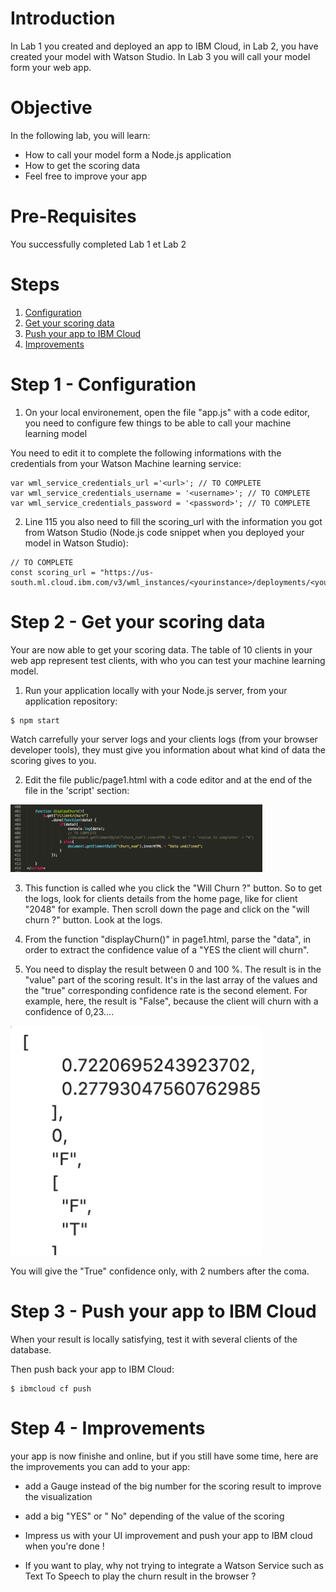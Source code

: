 
# Introduction
In Lab 1 you created and deployed an app to IBM Cloud, in Lab 2, you have created your model with Watson Studio.
In Lab 3 you will call your model form your web app.



# Objective
In the following lab, you will learn:

+ How to call your model form a Node.js application
+ How to get the scoring data
+ Feel free to improve your app


# Pre-Requisites
You successfully completed Lab 1 et Lab 2


# Steps

1. [Configuration](#step-1---configuration)
2. [Get your scoring data](#step-2---get-your-scoring-data)
3. [Push your app to IBM Cloud](#step-3---push-your-app-to-IBM-Cloud)
4. [Improvements](#step-4---Improvements)



# Step 1 - Configuration

1. On your local environement, open the file "app.js" with a code editor, you need to configure few things to be able to call your machine learning model
 
 You need to edit it to complete the following informations with the credentials from your Watson Machine learning service:
 ```
var wml_service_credentials_url ='<url>'; // TO COMPLETE
var wml_service_credentials_username = '<username>'; // TO COMPLETE
var wml_service_credentials_password = '<password>'; // TO COMPLETE

 ```

 2. Line 115 you also need to fill the scoring_url with the information you got from Watson Studio (Node.js code snippet when you deployed your model in Watson Studio):

 ```
// TO COMPLETE
const scoring_url = "https://us-south.ml.cloud.ibm.com/v3/wml_instances/<yourinstance>/deployments/<yourdeployment>/online";
 ```


# Step 2 - Get your scoring data

Your are now able to get your scoring data.
The table of 10 clients in your web app represent test clients, with who you can test your machine learning model.

1. Run your application locally with your Node.js server, from your application repository:

  ```
  $ npm start
  ```
 Watch carrefully your server logs and your clients logs (from your browser developer tools), they must give you information about what kind of data the scoring gives to you.

2. Edit the file public/page1.html with a code editor and at the end of the file in the 'script' section:

<img src="./images/code.png" width="80%"/>

3. This function is called whe you click the "Will Churn ?" button. So to get the logs, look for clients details from the home page, like for  client "2048"  for example. Then scroll down the page and click on the "will churn ?" button. Look at the logs.

4. From the function "displayChurn()" in page1.html, parse the "data", in order to extract the confidence value of a "YES the client will churn".

5. You need to display the result between 0 and 100 %. The result is in the "value" part of the scoring result. It's in the last array of the values and the "true" corresponding confidence rate is the second element.
For example, here, the result is "False", because the client will churn with a confidence of 0,23....

<img src="./images/example.png" width="80%"/>

You will give the "True" confidence only, with 2 numbers after the coma.


# Step 3 - Push your app to IBM Cloud

When your result is locally satisfying, test it with several clients of the database.

Then push back your app to IBM Cloud:

  ```
  $ ibmcloud cf push
  ```

# Step 4 - Improvements

your app is now finishe and online, but if you still have some time, here are the improvements you can add to your app:

- add a Gauge instead of the big number for the scoring result to improve the visualization

- add a big "YES" or " No" depending of the value of the scoring

- Impress us with your UI improvement and push your app to IBM cloud when you're done !

- If you want to play, why not trying to integrate a Watson Service such as Text To Speech to play the churn result in the browser ?
